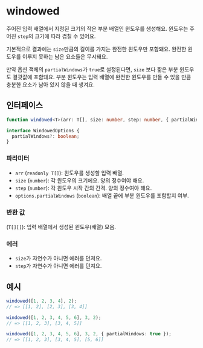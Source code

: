 # windowed

주어진 입력 배열에서 지정된 크기의 작은 부분 배열인 윈도우를 생성해요.
윈도우는 주어진 `step`의 크기에 따라 겹칠 수 있어요.

기본적으로 결과에는 `size`만큼의 길이를 가지는 완전한 윈도우만 포함돼요.
완전한 윈도우를 이루지 못하는 남은 요소들은 무시돼요.

만약 옵션 객체의 `partialWindows`가 `true`로 설정된다면, `size` 보다 짧은 부분 윈도우도 결괏값에 포함돼요.
부분 윈도우는 입력 배열에 완전한 윈도우를 만들 수 있을 만큼 충분한 요소가 남아 있지 않을 때 생겨요.

## 인터페이스

```typescript
function windowed<T>(arr: T[], size: number, step: number, { partialWindows = false }: WindowedOptions): T[][];

interface WindowedOptions {
  partialWindows?: boolean;
}
```

### 파라미터

- `arr` (`readonly T[]`): 윈도우를 생성할 입력 배열.
- `size` (`number`): 각 윈도우의 크기에요. 양의 정수여야 해요.
- `step` (`number`): 각 윈도우 시작 간의 간격. 양의 정수여야 해요.
- `options.partialWindows` (`boolean`): 배열 끝에 부분 윈도우를 포함할지 여부.

### 반환 값

(`T[][]`): 입력 배열에서 생성된 윈도우(배열) 모음.

### 에러

- `size`가 자연수가 아니면 에러를 던져요.
- `step`가 자연수가 아니면 에러를 던져요.

## 예시

```typescript
windowed([1, 2, 3, 4], 2);
// => [[1, 2], [2, 3], [3, 4]]

windowed([1, 2, 3, 4, 5, 6], 3, 2);
// => [[1, 2, 3], [3, 4, 5]]

windowed([1, 2, 3, 4, 5, 6], 3, 2, { partialWindows: true });
// => [[1, 2, 3], [3, 4, 5], [5, 6]]
```
